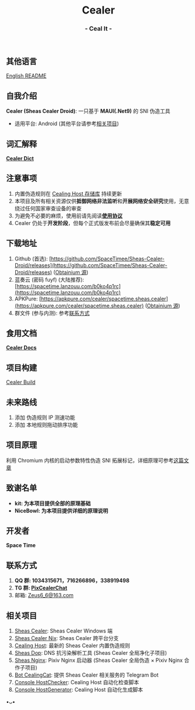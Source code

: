 <h1 align="center">Cealer</h1>
<h3 align="center">- Ceal It -</h3>
</br>

## 其他语言
[English README](README_EN.md)

## 自我介绍
**Cealer (Sheas Cealer Droid)**: 一只基于 **MAUI(.Net9)** 的 SNI 伪造工具

* 适用平台: Android (其他平台请参考[相关项目](https://github.com/SpaceTimee/Sheas-Cealer-Droid#相关项目))

## 词汇解释
**[Cealer Dict](https://github.com/SpaceTimee/Sheas-Cealer-Droid/wiki/Cealer-Dict)**

## 注意事项
1. 内置伪造规则在 [Cealing Host 存储库](https://github.com/SpaceTimee/Cealing-Host) 持续更新
2. 本项目及所有相关资源仅供**抵御网络非法监听**和**开展网络安全研究**使用，无意绕过任何国家审查设备的审查
3. 为避免不必要的麻烦，使用前请先阅读[**使用协议**](https://flowus.cn/wikis/share/577da6d7-1260-42b1-b082-b7e879efa767)
4. Cealer 仍处于**开发阶段**，但每个正式版发布前会尽量确保其**稳定可用**

## 下载地址
1. Github (首选): [https://github.com/SpaceTimee/Sheas-Cealer-Droid/releases](https://github.com/SpaceTimee/Sheas-Cealer-Droid/releases) ([Obtainium 源](https://apps.obtainium.imranr.dev/redirect?r=obtainium://app/%7B%22id%22%3A%22spacetime.sheas.cealer%22%2C%22url%22%3A%22https%3A%2F%2Fgithub.com%2FSpaceTimee%2FSheas-Cealer-Droid%22%2C%22author%22%3A%22SpaceTimee%22%2C%22name%22%3A%22Cealer%22%2C%22preferredApkIndex%22%3A0%2C%22additionalSettings%22%3A%22%7B%5C%22includePrereleases%5C%22%3Atrue%2C%5C%22fallbackToOlderReleases%5C%22%3Atrue%2C%5C%22filterReleaseTitlesByRegEx%5C%22%3A%5C%22%5C%22%2C%5C%22filterReleaseNotesByRegEx%5C%22%3A%5C%22%5C%22%2C%5C%22verifyLatestTag%5C%22%3Atrue%2C%5C%22sortMethodChoice%5C%22%3A%5C%22smartname%5C%22%2C%5C%22useLatestAssetDateAsReleaseDate%5C%22%3Afalse%2C%5C%22releaseTitleAsVersion%5C%22%3Afalse%2C%5C%22trackOnly%5C%22%3Afalse%2C%5C%22versionExtractionRegEx%5C%22%3A%5C%22%5C%22%2C%5C%22matchGroupToUse%5C%22%3A%5C%22%5C%22%2C%5C%22versionDetection%5C%22%3Atrue%2C%5C%22releaseDateAsVersion%5C%22%3Afalse%2C%5C%22useVersionCodeAsOSVersion%5C%22%3Afalse%2C%5C%22apkFilterRegEx%5C%22%3A%5C%22%5C%22%2C%5C%22invertAPKFilter%5C%22%3Afalse%2C%5C%22autoApkFilterByArch%5C%22%3Atrue%2C%5C%22appName%5C%22%3A%5C%22Cealer%5C%22%2C%5C%22appAuthor%5C%22%3A%5C%22Space%20Time%5C%22%2C%5C%22shizukuPretendToBeGooglePlay%5C%22%3Afalse%2C%5C%22allowInsecure%5C%22%3Atrue%2C%5C%22exemptFromBackgroundUpdates%5C%22%3Afalse%2C%5C%22skipUpdateNotifications%5C%22%3Afalse%2C%5C%22about%5C%22%3A%5C%22https%3A%2F%2Fgithub.com%2FSpaceTimee%2FSheas-Cealer-Droid%2Fwiki%2FCealer-Docs%5C%22%2C%5C%22refreshBeforeDownload%5C%22%3Atrue%7D%22%2C%22overrideSource%22%3A%22GitHub%22%7D))
2. 蓝奏云 (密码 fuyf) (大陆推荐): [https://spacetime.lanzouu.com/b0ko4p1rc](https://spacetime.lanzouu.com/b0ko4p1rc)
3. APKPure: [https://apkpure.com/cealer/spacetime.sheas.cealer](https://apkpure.com/cealer/spacetime.sheas.cealer) ([Obtainium 源](https://apps.obtainium.imranr.dev/redirect?r=obtainium://app/%7B%22id%22%3A%22spacetime.sheas.cealer%22%2C%22url%22%3A%22https%3A%2F%2Fapkpure.com%2Fcealer%2Fspacetime.sheas.cealer%22%2C%22author%22%3A%22Space%20Time%22%2C%22name%22%3A%22Cealer%22%2C%22preferredApkIndex%22%3A0%2C%22additionalSettings%22%3A%22%7B%5C%22fallbackToOlderReleases%5C%22%3Atrue%2C%5C%22stayOneVersionBehind%5C%22%3Afalse%2C%5C%22useFirstApkOfVersion%5C%22%3Atrue%2C%5C%22trackOnly%5C%22%3Afalse%2C%5C%22versionExtractionRegEx%5C%22%3A%5C%22%5C%22%2C%5C%22matchGroupToUse%5C%22%3A%5C%22%5C%22%2C%5C%22versionDetection%5C%22%3Atrue%2C%5C%22releaseDateAsVersion%5C%22%3Afalse%2C%5C%22useVersionCodeAsOSVersion%5C%22%3Afalse%2C%5C%22apkFilterRegEx%5C%22%3A%5C%22%5C%22%2C%5C%22invertAPKFilter%5C%22%3Afalse%2C%5C%22autoApkFilterByArch%5C%22%3Atrue%2C%5C%22appName%5C%22%3A%5C%22Cealer%5C%22%2C%5C%22appAuthor%5C%22%3A%5C%22Space%20Time%5C%22%2C%5C%22shizukuPretendToBeGooglePlay%5C%22%3Afalse%2C%5C%22allowInsecure%5C%22%3Atrue%2C%5C%22exemptFromBackgroundUpdates%5C%22%3Afalse%2C%5C%22skipUpdateNotifications%5C%22%3Afalse%2C%5C%22about%5C%22%3A%5C%22https%3A%2F%2Fgithub.com%2FSpaceTimee%2FSheas-Cealer-Droid%2Fwiki%2FCealer-Docs%5C%22%2C%5C%22refreshBeforeDownload%5C%22%3Atrue%7D%22%2C%22overrideSource%22%3Anull%7D))
4. 群文件 (参与内测): 参考[联系方式](https://github.com/SpaceTimee/Sheas-Cealer-Droid#联系方式)

## 食用文档
**[Cealer Docs](https://github.com/SpaceTimee/Sheas-Cealer-Droid/wiki/Cealer-Docs)**

## 项目构建
[Cealer Build](https://github.com/SpaceTimee/Sheas-Cealer-Droid/wiki/Cealer-Build)

## 未来路线
1. 添加 伪造规则 IP 测速功能
2. 添加 本地规则拖动排序功能

## 项目原理
利用 Chromium 内核的启动参数特性伪造 SNI 拓展标记，详细原理可参考[这篇文章](https://nicebowl.fun/24_8)

## 致谢名单
* **kit: 为本项目提供全部的原理基础**
* **NiceBowl: 为本项目提供详细的原理说明**

## 开发者
**Space Time**

## 联系方式
1. **QQ 群: 1034315671，716266896，338919498**
2. **TG 群: [PixCealerChat](https://t.me/PixCealerChat)**
3. 邮箱: Zeus6_6@163.com

## 相关项目
1. [Sheas Cealer](https://github.com/SpaceTimee/Sheas-Cealer): Sheas Cealer Windows 端
2. [Sheas Cealer Nix](https://github.com/SpaceTimee/Sheas-Cealer/tree/nix): Sheas Cealer 跨平台分支
3. [Cealing Host](https://github.com/SpaceTimee/Cealing-Host): 最新的 Sheas Cealer 内置伪造规则
4. [Sheas Dop](https://github.com/SpaceTimee/Sheas-Dop): DNS 抗污染解析工具 (Sheas Cealer 全局净化子项目)
5. [Sheas Nginx](https://github.com/SpaceTimee/Sheas-Nginx): Pixiv Nginx 启动器 (Sheas Cealer 全局伪造 × Pixiv Nginx 合作子项目)
6. [Bot CealingCat](https://github.com/SpaceTimee/Bot-CealingCat): 提供 Sheas Cealer 相关服务的 Telegram Bot
7. [Console HostChecker](https://github.com/SpaceTimee/Console-HostChecker): Cealing Host 自动化检查脚本
8. [Console HostGenerator](https://github.com/SpaceTimee/Console-HostGenerator): Cealing Host 自动化生成脚本

•ᴗ•
